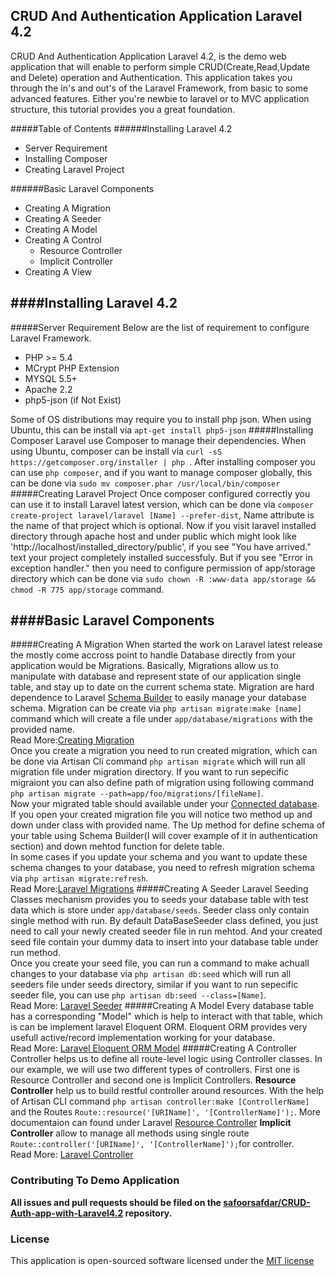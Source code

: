 ## CRUD And Authentication Application Laravel 4.2

CRUD And Authentication Application Laravel 4.2, is the demo web application that will enable to perform simple CRUD(Create,Read,Update and Delete) operation and Authentication. This application takes you through the in's and out's of the Laravel Framework, from basic to some advanced features. Either you're newbie to laravel or to MVC application structure, this tutorial provides you a great foundation.

#####Table of Contents
######Installing Laravel 4.2
- Server Requirement
- Installing Composer
- Creating Laravel Project

######Basic Laravel Components
- Creating A Migration
- Creating A Seeder
- Creating A Model
- Creating A Control
    * Resource Controller
    * Implicit Controller
- Creating A View

####Installing Laravel 4.2
---
#####Server Requirement
Below are the list of requirement to configure Laravel Framework.
- PHP >= 5.4
- MCrypt PHP Extension
- MYSQL 5.5+ 
- Apache 2.2
- php5-json (if Not Exist)

Some of OS distributions may require you to install php json. When using Ubuntu, this can be install via `` apt-get install php5-json ``
#####Installing Composer
Laravel use Composer to manage their dependencies. When using Ubuntu, composer can be install via ``curl -sS https://getcomposer.org/installer | php ``. After installing composer you can use  `php composer`, and if you want to manage composer globally, this can be done via ``sudo mv composer.phar /usr/local/bin/composer``
#####Creating Laravel Project
Once composer configured correctly you can use it to install Laravel latest version, which can be done via `composer create-project laravel/laravel [Name] --prefer-dist`, Name attribute is the name of that project which is optional. Now if you visit laravel installed directory through apache host and under public which might look like 'http://localhost/installed_directory/public', if you see "You have arrived." text your project completely installed successfuly. But if you see "Error in exception handler." then you need to configure permission of app/storage directory which can be done via ``sudo chown -R :www-data app/storage && chmod -R 775 app/storage`` command.

####Basic Laravel Components
---
#####Creating A Migration
When started the work on Laravel latest release the mostly come accross point to handle Database directly from your application would be Migrations. Basically, Migrations allow us to manipulate with database and represent state of our application single table, and stay up to date on the current schema state. Migration are hard dependence to Laravel [Schema Builder](http://laravel.com/docs/schema) to easily manage your database schema.
Migration can be create via ``php artisan migrate:make [name]`` command which will create a file under ``app/database/migrations`` with the provided name.
<br>
Read More:[Creating Migration](http://laravel.com/docs/4.2/migrations#creating-migrations)
<br>Once you create a migration you need to run created migration, which can be done via Artisan Cli command ``php artisan migrate`` which will run all migration file under migration directory. If you want to run sepecific migraiont you can also define path of migration using following command ``php artisan migrate --path=app/foo/migrations/[fileName]``.
<br>Now your migrated table should available under your [Connected database](#). If you open your created migration file you will notice two method up and down under class with provided name. The Up method for define schema of your table using Schema Builder(I will cover example of it in authentication section) and down mehtod function for delete table.
<br>In some cases if you update your schema and you want to update these schema changes to your database, you need to refresh migration schema via ``php artisan migrate:refresh``.
<br>Read More:[Laravel Migrations](http://laravel.com/docs/4.2/migrations#introduction)
#####Creating A Seeder
Laravel Seeding Classes mechanism provides you to seeds your database table with test data which is store under ``app/database/seeds``. Seeder class only contain single method with run. By default DataBaseSeeder class defined, you just need to call your newly created seeder file in run mehtod. And your created seed file contain your dummy data to insert into your database table under run method.
<br>Once you create your seed file, you can run a command to make achuall changes to your database via ``php artisan db:seed`` which will run all seeders file under seeds directory, similar if you want to run sepecific seeder file, you can use ``php artisan db:seed --class=[Name]``.
<br>Read More: [Laravel Seeder](http://laravel.com/docs/4.2/migrations#database-seeding)
#####Creating A Model
Every database table has a corresponding "Model" which is help to interact with that table, which is can be implement laravel Eloquent ORM. Eloquent ORM provides very usefull active/record implementation working for your database. 
<br>Read More: [Laravel Eloquent ORM Model](http://laravel.com/docs/4.2/eloquent#introduction)
#####Creating A Controller
Controller helps us to define all route-level logic using Controller classes. In our example, we will use two different types of controllers. First one is Resource Controller and second one is Implicit Controllers.
**Resource Controller** help us to build restful controller around resources. With the help of Artisan CLI command ``php artisan controller:make [ControllerName]`` and the Routes ``Route::resource('[URIName]', '[ControllerName]');``.  More documentaion can found under Laravel [Resource Controller](http://laravel.com/docs/4.2/controllers#restful-resource-controllers)
**Implicit Controller** allow to manage all methods using single route `` Route::controller('[URIName]', '[ControllerName]');``for controller.
<br>Read More: [Laravel Controller](http://laravel.com/docs/4.2/controllers#basic-controllers)





### Contributing To Demo Application

**All issues and pull requests should be filed on the [safoorsafdar/CRUD-Auth-app-with-Laravel4.2](https://github.com/safoorsafdar/CRUD-Auth-app-with-Laravel4.2) repository.**

### License

This application is open-sourced software licensed under the [MIT license](http://opensource.org/licenses/MIT)


